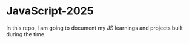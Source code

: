 # JavaScript-2025
In this repo, I am going to document my JS learnings and projects built during the time.
